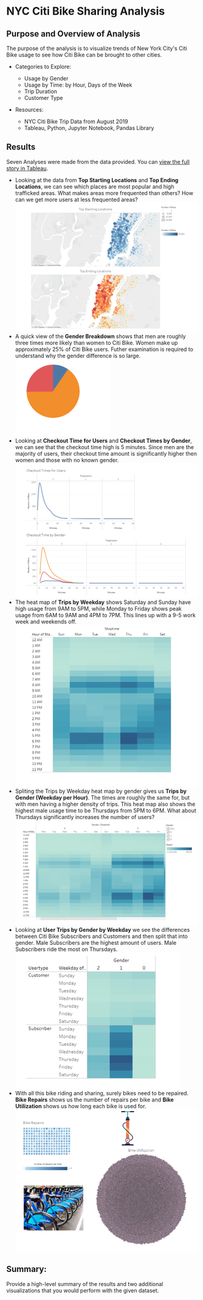# NYC Citi Bike Sharing Analysis
## Purpose and Overview of Analysis

The purpose of the analysis is to visualize trends of New York City's Citi Bike usage to see how Citi Bike can be brought to other cities. 

- Categories to Explore:
  - Usage by Gender
  - Usage by Time: by Hour, Days of the Week
  - Trip Duration 
  - Customer Type 

- Resources:
  - NYC Citi Bike Trip Data from August 2019
  - Tableau, Python, Jupyter Notebook, Pandas Library
## Results
Seven Analyses were made from the data provided. You can [view the full story in Tableau](https://public.tableau.com/views/NYCCitiBikeVisualization_16490350717130/NYCCitiBikeVisualization?:language=en-US&publish=yes&:display_count=n&:origin=viz_share_link).
 - Looking at the data from **Top Starting Locations** and **Top Ending Locations**, we can see which places are most popular and high trafficked areas. What makes areas more frequented than others? How can we get more users at less frequented areas?
  ![Analysis 1](img1.png)
 - A quick view of the **Gender Breakdown** shows that men are roughly three times more likely than women to Citi Bike. Women make up approximately 25% of Citi Bike users. Futher examination is required to understand why the gender difference is so large.
  ![Analysis 2](img2.png)
 - Looking at **Checkout Time for Users** and **Checkout Times by Gender**, we can see that the checkout time high is 5 minutes. Since men are the majority of users, their checkout time amount is significantly higher then women and those with no known gender. 
  ![Analysis 3](img3.png) 
 - The heat map of **Trips by Weekday** shows Saturday and Sunday have high usage from 9AM to 5PM, while Monday to Friday shows peak usage from 6AM to 9AM and 4PM to 7PM. This lines up with a 9-5 work week and weekends off. 
  ![Analysis 4](img4.png)
 - Spliting the Trips by Weekday heat map by gender gives us **Trips by Gender (Weekday per Hour)**. The times are roughly the same for, but with men having a higher density of trips. This heat map also shows the highest male usage time to be Thursdays from 5PM to 6PM. What about Thursdays significantly increases the number of users?
  ![Analysis 5](img5.png)
 - Looking at **User Trips by Gender by Weekday** we see the differences between Citi Bike Subscribers and Customers and then split that into gender. Male Subscribers are the highest amount of users. Male Subscribers ride the most on Thursdays. 
  ![Analysis 6](img6.png)
  - With all this bike riding and sharing, surely bikes need to be repaired. **Bike Repairs** shows us the number of repairs per bike and **Bike Utilization** shows us how long each bike is used for. 
  ![Analysis 7](img7.png)

## Summary: 
Provide a high-level summary of the results and two additional visualizations that you would perform with the given dataset.
